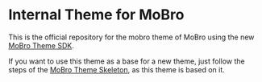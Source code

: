 # Internal Theme for MoBro

This is the official repository for the mobro theme of MoBro using the new [MoBro Theme SDK](https://github.com/modbros/mobro-theme-sdk).

If you want to use this theme as a base for a new theme, just follow the steps of the [MoBro Theme Skeleton](https://github.com/ModBros/mobro-theme-skeleton),
as this theme is based on it.
